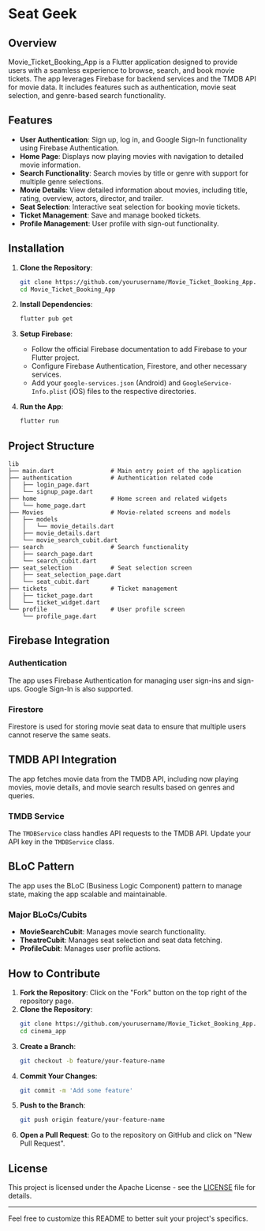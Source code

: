 # Seat Geek

## Overview

Movie_Ticket_Booking_App is a Flutter application designed to provide users with a seamless experience to browse, search, and book movie tickets. The app leverages Firebase for backend services and the TMDB API for movie data. It includes features such as authentication, movie seat selection, and genre-based search functionality.

## Features

- **User Authentication**: Sign up, log in, and Google Sign-In functionality using Firebase Authentication.
- **Home Page**: Displays now playing movies with navigation to detailed movie information.
- **Search Functionality**: Search movies by title or genre with support for multiple genre selections.
- **Movie Details**: View detailed information about movies, including title, rating, overview, actors, director, and trailer.
- **Seat Selection**: Interactive seat selection for booking movie tickets.
- **Ticket Management**: Save and manage booked tickets.
- **Profile Management**: User profile with sign-out functionality.

## Installation

1. **Clone the Repository**:
   ```bash
   git clone https://github.com/yourusername/Movie_Ticket_Booking_App.git
   cd Movie_Ticket_Booking_App
   ```

2. **Install Dependencies**:
   ```bash
   flutter pub get
   ```

3. **Setup Firebase**:
   - Follow the official Firebase documentation to add Firebase to your Flutter project.
   - Configure Firebase Authentication, Firestore, and other necessary services.
   - Add your `google-services.json` (Android) and `GoogleService-Info.plist` (iOS) files to the respective directories.

4. **Run the App**:
   ```bash
   flutter run
   ```

## Project Structure

```plaintext
lib
├── main.dart                # Main entry point of the application
├── authentication           # Authentication related code
│   ├── login_page.dart
│   └── signup_page.dart
├── home                     # Home screen and related widgets
│   └── home_page.dart
├── Movies                   # Movie-related screens and models
│   ├── models
│   │   └── movie_details.dart
│   ├── movie_details.dart
│   └── movie_search_cubit.dart
├── search                   # Search functionality
│   ├── search_page.dart
│   └── search_cubit.dart
├── seat_selection           # Seat selection screen
│   ├── seat_selection_page.dart
│   └── seat_cubit.dart
├── tickets                  # Ticket management
│   ├── ticket_page.dart
│   └── ticket_widget.dart
└── profile                  # User profile screen
    └── profile_page.dart
```

## Firebase Integration

### Authentication

The app uses Firebase Authentication for managing user sign-ins and sign-ups. Google Sign-In is also supported.

### Firestore

Firestore is used for storing movie seat data to ensure that multiple users cannot reserve the same seats.

## TMDB API Integration

The app fetches movie data from the TMDB API, including now playing movies, movie details, and movie search results based on genres and queries.

### TMDB Service

The `TMDBService` class handles API requests to the TMDB API. Update your API key in the `TMDBService` class.

## BLoC Pattern

The app uses the BLoC (Business Logic Component) pattern to manage state, making the app scalable and maintainable.

### Major BLoCs/Cubits

- **MovieSearchCubit**: Manages movie search functionality.
- **TheatreCubit**: Manages seat selection and seat data fetching.
- **ProfileCubit**: Manages user profile actions.

## How to Contribute

1. **Fork the Repository**: Click on the "Fork" button on the top right of the repository page.
2. **Clone the Repository**: 
   ```bash
   git clone https://github.com/yourusername/Movie_Ticket_Booking_App.git
   cd cinema_app
   ```
3. **Create a Branch**: 
   ```bash
   git checkout -b feature/your-feature-name
   ```
4. **Commit Your Changes**: 
   ```bash
   git commit -m 'Add some feature'
   ```
5. **Push to the Branch**: 
   ```bash
   git push origin feature/your-feature-name
   ```
6. **Open a Pull Request**: Go to the repository on GitHub and click on "New Pull Request".

## License

This project is licensed under the Apache License - see the [LICENSE](LICENSE) file for details.

---

Feel free to customize this README to better suit your project's specifics.
